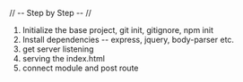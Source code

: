 // -- Step by Step -- //

1. Initialize the base project, git init, gitignore, npm init
2. Install dependencies -- express, jquery, body-parser etc.
3. get server listening
4. serving the index.html
5. connect module and post route
